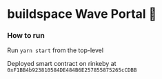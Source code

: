 # buildspace Wave Portal 👋 

### How to run
Run `yarn start` from the top-level

Deployed smart contract on rinkeby at `0xF1BB4b923810584DE484B6E257855875265cCDBB`